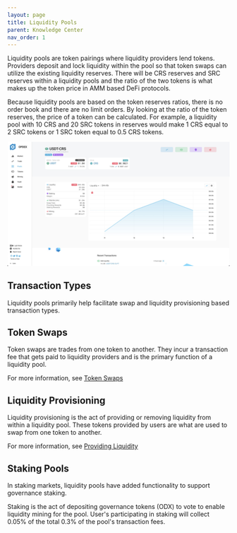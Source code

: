 ```yaml
---
layout: page
title: Liquidity Pools
parent: Knowledge Center
nav_order: 1
---
```


Liquidity pools are token pairings where liquidity providers lend tokens. Providers deposit and lock liquidity within the pool so that token swaps can utilize the existing liquidity reserves. There will be CRS reserves and SRC reserves within a liquidity pools and the ratio of the two tokens is what makes up the token price in AMM based DeFi protocols.

Because liquidity pools are based on the token reserves ratios, there is no order book and there are no limit orders. By looking at the ratio of the token reserves, the price of a token can be calculated. For example, a liquidity pool with 10 CRS and 20 SRC tokens in reserves would make 1 CRS equal to 2 SRC tokens or 1 SRC token equal to 0.5 CRS tokens.

![Liquidity Pool View](a76db9b-LiquidityPool.jpg)

## Transaction Types

Liquidity pools primarily help facilitate swap and liquidity provisioning based transaction types.

## Token Swaps

Token swaps are trades from one token to another. They incur a transaction fee that gets paid to liquidity providers and is the primary function of a liquidity pool.

For more information, see [Token Swaps](token-swaps)

## Liquidity Provisioning

Liquidity provisioning is the act of providing or removing liquidity from within a liquidity pool. These tokens provided by users are what are used to swap from one token to another.

For more information, see [Providing Liquidity](providing-liquidity)

## Staking Pools

In staking markets, liquidity pools have added functionality to support governance staking.

Staking is the act of depositing governance tokens (ODX) to vote to enable liquidity mining for the pool. User's participating in staking will collect 0.05% of the total 0.3% of the pool's transaction fees.

<!-- For more information, see [Staking](doc:knowledge-center-staking) -->
